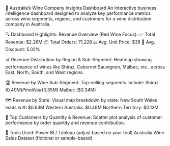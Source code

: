 🍷 Australia’s Wine Company Insights Dashboard
An interactive business intelligence dashboard designed to analyze key performance metrics across wine segments, regions, and customers for a wine distribution company in Australia.

🔍 Dashboard Highlights:
Revenue Overview (Red Wine Focus):
📈 Total Revenue: $2.26M
📦 Total Orders: 71,228
💵 Avg. Unit Price: $36
💸 Avg. Discount: 5.02%

📊 Revenue Distribution by Region & Sub-Segment:
Heatmap showing performance of wines like Shiraz, Cabernet Sauvignon, Malbec, etc., across East, North, South, and West regions.

🏆 Revenue by Wine Sub-Segment:
Top-selling segments include:
 Shiraz ($0.40M)
 Pinot Noir ($0.35M)
 Malbec ($0.34M)

🗺️ Revenue by State:
  Visual map breakdown by state:
  New South Wales leads with $0.63M
  Western Australia: $0.49M
  Northern Territory: $0.13M

👥 Top Customers by Quantity & Revenue:
Scatter plot analysis of customer performance by order quantity and revenue contribution.

🧰 Tools Used:
Power BI / Tableau (adjust based on your tool)
Australia Wine Sales Dataset (fictional or sample-based)
